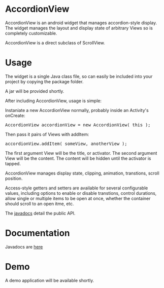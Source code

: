 AccordionView
=============

AccordionView is an android widget that manages accordion-style display.  The widget manages the layout and display state of arbitrary Views so is completely customizable.

AccordionView is a direct subclass of ScrollView.

Usage
=============

The widget is a single Java class file, so can easily be included into your project by copying the package folder.

A jar will be provided shortly.

After including AccordionView, usage is simple:

Instaniate a new AccordionView normally, probably inside an Activity's onCreate:
<pre>AccordionView accordionView = new AccordionView( this );</pre>

Then pass it pairs of Views with addItem:
<pre>accordionView.addItem( someView, anotherView );</pre>

The first argument View will be the title, or activator.  The second argument View will be the content.  The content will be hidden until the activator is tapped.

AccordionView manages display state, clipping, animation, transtions, scroll position.

Access-style getters and setters are available for several configurable values, including options to enable or disable transtions, control durations, allow single or multiple items to be open at once, whether the container should scroll to an open itme, etc.

The <a target="_blank" href="http://moagrius.github.io/AccordionView/com/qozix/widgets/AccordionView.html">javadocs</a> detail the public API.

Documentation
=============

Javadocs are <a target="_blank" href="http://moagrius.github.io/AccordionView/com/qozix/widgets/AccordionView.html">here</a>

Demo
=============

A demo application will be available shortly.